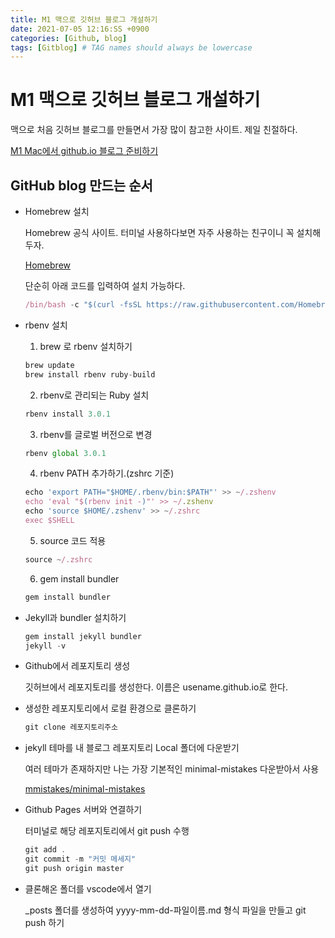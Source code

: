 ```yaml
---
title: M1 맥으로 깃허브 블로그 개설하기
date: 2021-07-05 12:16:SS +0900
categories: [Github, blog]
tags: [Gitblog] # TAG names should always be lowercase
---
```


# M1 맥으로 깃허브 블로그 개설하기

맥으로 처음 깃허브 블로그를 만들면서 가장 많이 참고한 사이트. 제일 친절하다.

[M1 Mac에서 github.io 블로그 준비하기](https://choijaegwon.github.io/githubblog/GithubBlog1/)

## GitHub blog 만드는 순서

- Homebrew 설치

  Homebrew 공식 사이트. 터미널 사용하다보면 자주 사용하는 친구이니 꼭 설치해두자.

  [Homebrew](https://brew.sh/index_ko)

  단순히 아래 코드를 입력하여 설치 가능하다.

  ```jsx
  /bin/bash -c "$(curl -fsSL https://raw.githubusercontent.com/Homebrew/install/HEAD/install.sh)"
  ```

- rbenv 설치

  1. brew 로 rbenv 설치하기

  ```jsx
  brew update
  brew install rbenv ruby-build
  ```

  2. rbenv로 관리되는 Ruby 설치

  ```jsx
  rbenv install 3.0.1
  ```

  3. rbenv를 글로벌 버전으로 변경

  ```jsx
  rbenv global 3.0.1
  ```

  4. rbenv PATH 추가하기.(zshrc 기준)

  ```jsx
  echo 'export PATH="$HOME/.rbenv/bin:$PATH"' >> ~/.zshenv
  echo 'eval "$(rbenv init -)"' >> ~/.zshenv
  echo 'source $HOME/.zshenv' >> ~/.zshrc
  exec $SHELL
  ```

  5. source 코드 적용

  ```jsx
  source ~/.zshrc
  ```

  6. gem install bundler

  ```jsx
  gem install bundler
  ```

- Jekyll과 bundler 설치하기

  ```jsx
  gem install jekyll bundler
  jekyll -v
  ```

- Github에서 레포지토리 생성

  깃허브에서 레포지토리를 생성한다. 이름은 usename.github.io로 한다.

- 생성한 레포지토리에서 로컬 환경으로 클론하기

  ```jsx
  git clone 레포지토리주소
  ```

- jekyll 테마를 내 블로그 레포지토리 Local 폴더에 다운받기

  여러 테마가 존재하지만 나는 가장 기본적인 minimal-mistakes 다운받아서 사용

  [mmistakes/minimal-mistakes](https://github.com/mmistakes/minimal-mistakes)

- Github Pages 서버와 연결하기

  터미널로 해당 레포지토리에서 git push 수행

  ```jsx
  git add .
  git commit -m "커밋 메세지"
  git push origin master
  ```

- 클론해온 폴더를 vscode에서 열기

  \_posts 폴더를 생성하여 yyyy-mm-dd-파일이름.md 형식 파일을 만들고 git push 하기
